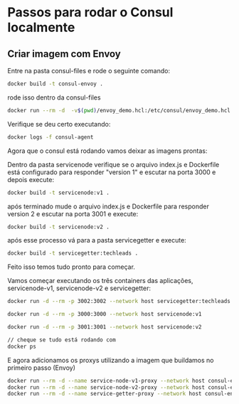 # Passos para rodar o Consul localmente

## Criar imagem com Envoy

Entre na pasta consul-files e rode o seguinte comando:

```sh
docker build -t consul-envoy .
```

rode isso dentro da consul-files

```sh
docker run --rm -d  -v$(pwd)/envoy_demo.hcl:/etc/consul/envoy_demo.hcl --name consul-agent --network host consul:1.7.0 agent -dev -config-file /etc/consul/envoy_demo.hcl
```

Verifique se deu certo executando:

```sh
docker logs -f consul-agent
```

Agora que o consul está rodando vamos deixar as imagens prontas:

Dentro da pasta servicenode verifique se o arquivo index.js e Dockerfile está configurado para responder "version 1" e escutar na porta 3000 e depois execute:

```sh
docker build -t servicenode:v1 .
```

após terminado mude o arquivo index.js e Dockerfile para responder version 2 e escutar na porta 3001 e execute:

```sh
docker build -t servicenode:v2 .
```

após esse processo vá para a pasta servicegetter e execute:

```sh
docker build -t servicegetter:techleads .
```

Feito isso temos tudo pronto para começar.

Vamos começar executando os três containers das aplicações, servicenode-v1, servicenode-v2 e servicegetter:


```sh
docker run -d --rm -p 3002:3002 --network host servicegetter:techleads

docker run -d --rm -p 3000:3000 --network host servicenode:v1

docker run -d --rm -p 3001:3001 --network host servicenode:v2

// cheque se tudo está rodando com
docker ps
```

E agora adicionamos os proxys utilizando a imagem que buildamos no primeiro passo (Envoy)

```sh
docker run --rm -d --name service-node-v1-proxy --network host consul-envoy -sidecar-for servicenode1
docker run --rm -d --name service-node-v2-proxy --network host consul-envoy -sidecar-for servicenode2 -admin-bind localhost:19001
docker run --rm -d --name service-getter-proxy --network host consul-envoy -sidecar-for servicegetter -admin-bind localhost:19002
```
